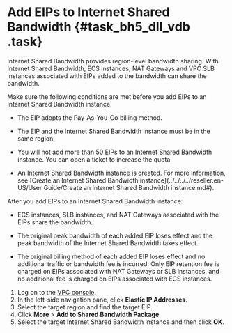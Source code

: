 # Add EIPs to Internet Shared Bandwidth {#task_bh5_dll_vdb .task}

Internet Shared Bandwidth provides region-level bandwidth sharing. With Internet Shared Bandwidth, ECS instances, NAT Gateways and VPC SLB instances associated with EIPs added to the bandwidth can share the bandwidth.

Make sure the following conditions are met before you add EIPs to an Internet Shared Bandwidth instance:

-   The EIP adopts the Pay-As-You-Go billing method.

-   The EIP and the Internet Shared Bandwidth instance must be in the same region.

-   You will not add more than 50 EIPs to an Internet Shared Bandwidth instance. You can open a ticket to increase the quota.

-   An Internet Shared Bandwidth instance is created. For more information, see [Create an Internet Shared Bandwidth instance](../../../../reseller.en-US/User Guide/Create an Internet Shared Bandwidth instance.md#).


After you add EIPs to an Internet Shared Bandwidth instance:

-   ECS instances, SLB instances, and NAT Gateways associated with the EIPs share the bandwidth.

-   The original peak bandwidth of each added EIP loses effect and the peak bandwidth of the Internet Shared Bandwidth takes effect.

-   The original billing method of each added EIP loses effect and no additional traffic or bandwidth fee is incurred. Only EIP retention fee is charged on EIPs associated with NAT Gateways or SLB instances, and no additional fee is charged on EIPs associated with ECS instances.


1.  Log on to the [VPC console](https://vpcnext.console.aliyun.com).
2.  In the left-side navigation pane, click **Elastic IP Addresses**.
3.  Select the target region and find the target EIP.
4.  Click **More** \> **Add to Shared Bandwidth Package**.
5.  Select the target Internet Shared Bandwidth instance and then click **OK**.

